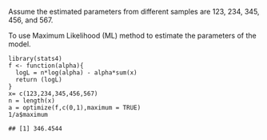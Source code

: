 Assume the estimated parameters from different samples are 123, 234,
345, 456, and 567.

To use Maximum Likelihood (ML) method to estimate the parameters of the
model.

    library(stats4)
    f <- function(alpha){
      logL = n*log(alpha) - alpha*sum(x)
      return (logL)
    }
    x= c(123,234,345,456,567)
    n = length(x)
    a = optimize(f,c(0,1),maximum = TRUE)
    1/a$maximum

    ## [1] 346.4544
